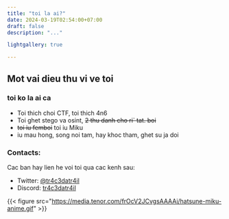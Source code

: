 ```yaml
---
title: "toi la ai?"
date: 2024-03-19T02:54:00+07:00
draft: false
description: "..."

lightgallery: true

---
```


## Mot vai dieu thu vi ve toi

### toi ko la ai ca

- Toi thich choi CTF, toi thich 4n6
- Toi ghet stego va osint, ~~2 thu danh cho ri` tat. boi~~
- ~~toi iu femboi~~ toi iu Miku
- iu mau hong, song noi tam, hay khoc tham, ghet su ja doi

### Contacts:

Cac ban hay lien he voi toi qua cac kenh sau:

* Twitter: [@tr4c3datr4il](https://twitter.com/tr4c3datr4il)
* Discord: [tr4c3datr4il](https://discord.com/users/496308605918773248)

{{< figure src="https://media.tenor.com/frOcV2JCvgsAAAAi/hatsune-miku-anime.gif" >}}